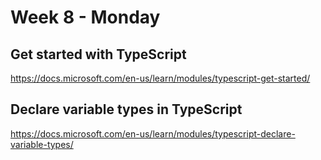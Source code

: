 # Week 8 - Monday


## Get started with TypeScript

https://docs.microsoft.com/en-us/learn/modules/typescript-get-started/



## Declare variable types in TypeScript

https://docs.microsoft.com/en-us/learn/modules/typescript-declare-variable-types/
